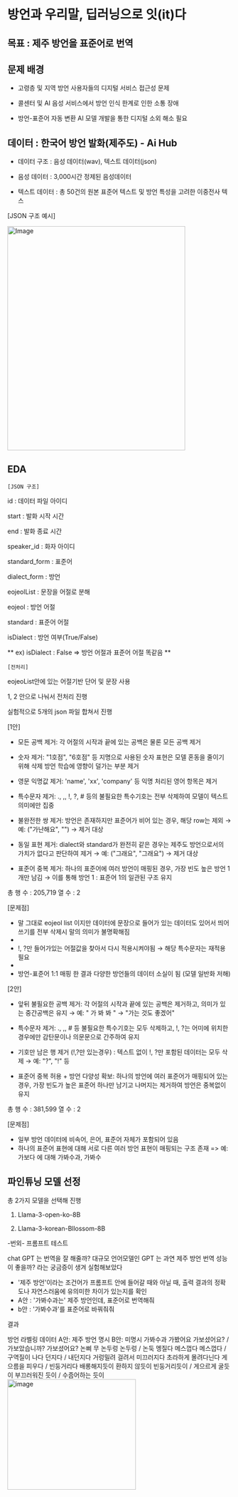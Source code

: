 # 방언과 우리말, 딥러닝으로 잇(it)다



## 목표 : 제주 방언을 표준어로 번역
## 문제 배경 
- 고령층 및 지역 방언 사용자들의 디지털 서비스 접근성 문제

- 콜센터 및 AI 음성 서비스에서 방언 인식 한계로 인한 소통 장애

- 방언-표준어 자동 변환 AI 모델 개발을 통한 디지털 소외 해소 필요

## 데이터 : 한국어 방언 발화(제주도) - Ai Hub 
- 데이터 구조 : 음성 데이터(wav), 텍스트 데이터(json)

- 음성 데이터 : 3,000시간 정제된 음성데이터

- 텍스트 데이터 : 총 50건의 원본 표준어 텍스트 및 방언 특성을 고려한 이중전사 텍스

[JSON 구조 예시]

<img width="400" height="503" alt="Image" src="https://github.com/user-attachments/assets/3d013fe6-3bcd-4133-9533-290e2fa91045" />



## EDA 
```
[JSON 구조]
```
id : 데이터 파일 아이디

start : 발화 시작 시간

end : 발화 종료 시간

speaker_id : 화자 아이디

standard_form : 표준어

dialect_form : 방언

eojeolList : 문장을 어절로 분해

eojeol : 방언 어절

standard : 표준어 어절

isDialect : 방언 여부(True/False)


** ex) isDialect : False => 방언 어절과 표준어 어절 똑같음 **
```
[전처리]
```
eojeoList안에 있는 어절기반 단어 및 문장 사용

1, 2 안으로 나눠서 전처리 진행



실험적으로 5개의 json 파일 합쳐서 진행

[1안]
- 모든 공백 제거: 각 어절의 시작과 끝에 있는 공백은 물론 모든 공백 제거

- 숫자 제거: "1호점", "6호점" 등 지명으로 사용된 숫자 표현은 모델 혼동을 줄이기 위해 삭제 
방언 학습에 영향이 덜가는 부분 제거

- 영문 익명값 제거: 'name', 'xx', 'company' 등 익명 처리된 영어 항목은 제거

- 특수문자 제거: ., ,, !, ?, # 등의 불필요한 특수기호는 전부 삭제하여 모델이 텍스트 의미에만 집중

- 불완전한 쌍 제거: 방언은 존재하지만 표준어가 비어 있는 경우, 해당 row는 제외
 → 예: ("가난해요", "") → 제거 대상

- 동일 표현 제거: dialect와 standard가 완전히 같은 경우는 제주도 방언으로서의 가치가 없다고 판단하여 제거
 → 예: ("그래요", "그래요") → 제거 대상

- 표준어 중복 제거: 하나의 표준어에 여러 방언이 매핑된 경우, 가장 빈도 높은 방언 1개만 남김
→ 이를 통해 방언 1 : 표준어 1의 일관된 구조 유지

총 행 수 : 205,719
열 수 : 2

[문제점]
- 말 그대로 eojeol list 이지만 데이터에 문장으로 들어가 있는 데이터도 있어서 띄어쓰기를 전부 삭제시 말의 의미가 불명확해짐
- 
- !, ?만 들어가있는 어절값을 찾아서 다시 적용시켜야됨 → 해당 특수문자는 재적용 필요
- 
- 방언-표준어 1:1 매핑 한 결과 다양한 방언들의 데이터 소실이 됨 (모델 일반화 저해)

[2안]
- 앞뒤 불필요한 공백 제거: 각 어절의 시작과 끝에 있는 공백은 제거하고, 의미가 있는 중간공백은 유지 
→ 예: " 가 봐 봐 " → "가는 것도 좋겠어"

- 특수문자 제거: ., ,, # 등 불필요한 특수기호는 모두 삭제하고, !, ?는 어미에 위치한 경우에만 감탄문이나 의문문으로 간주하여 유지

- 기호만 남은 행 제거 (!,?만 있는경우) : 텍스트 없이 !, ?만 포함된 데이터는 모두 삭제
→ 예: "?", "!" 등

- 표준어 중복 허용 + 방언 다양성 확보: 하나의 방언에 여러 표준어가 매핑되어 있는 경우, 가장 빈도가 높은 표준어 하나만 남기고 나머지는 제거하여 방언은 중복없이 유지 

총 행 수 : 381,599
열 수 : 2

[문제점]
- 일부 방언 데이터에 비속어, 은어, 표준어 자체가 포함되어 있음
- 하나의 표준어 표현에 대해 서로 다른 여러 방언 표현이 매핑되는 구조 존재 => 예: 가보다 에 대해 가봐수과, 가봐수

## 파인튜닝 모델 선정

총 2가지 모델을 선택해 진행

1. Llama-3-open-ko-8B

2. Llama-3-korean-Bllossom-8B

-번외-
프롬프트 테스트 

chat GPT 는 번역을 잘 해줄까?
대규모 언어모델인 GPT 는 과연 제주 방언 번역 성능이 좋을까? 라는 궁금증이 생겨 실험해보았다

- '제주 방언'이라는 조건어가 프롬프트 안에 들어갈 때와 아닐 때, 출력 결과의 정확도나 자연스러움에 유의미한 차이가 있는지를 확인
- A안 : '가봐수과는' 제주 방언인데, 표준어로 번역해줘
- b안 : '가봐수과'를 표준어로 바꿔줘줘

결과

방언	라벨링 데이터	A안: 제주 방언 명시	B안: 미명시
가봐수과	가봤어요	가보셨어요? / 가보았습니까?	가보셨어요?
논삐	무	논두렁	논두렁 / 논둑
멩질다	메스껍다	메스껍다 / 구역질이 나다	던지다 / 내던지다
거렁밀려	걸려서 미끄러지다	초라하게 몰려다닌다	게으름을 피우다 / 빈둥거리다
배롱해지듯이	환하지 않듯이	빈둥거리듯이 / 게으르게 굴듯이	부끄러워진 듯이 / 수줍어하는 듯이
<img width="289" height="248" alt="image" src="https://github.com/user-attachments/assets/ad634ba5-ad96-415d-8cc4-6d51bce9d537" />








